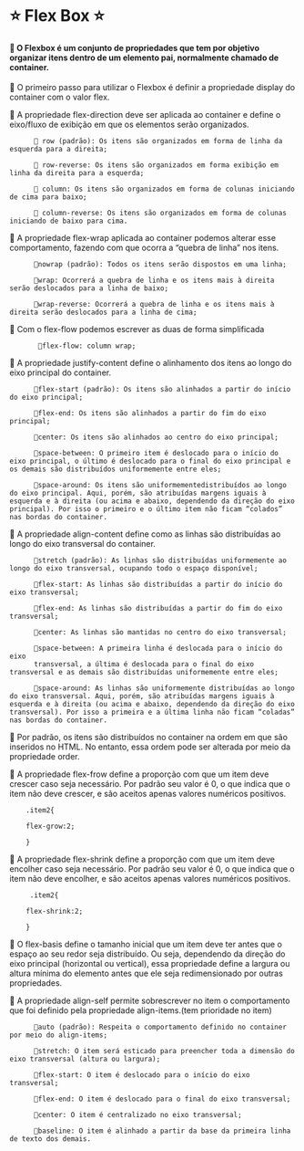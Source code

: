 <h1>⭐️ Flex Box ⭐️</h1>

<h4>🔺 O Flexbox é um conjunto de propriedades que tem por objetivo organizar itens dentro de um elemento pai, normalmente chamado de container.</h4>

🔺 O primeiro passo para utilizar o Flexbox é definir a propriedade display do container com o valor flex.

🔺 A propriedade flex-direction deve ser aplicada ao container e define o eixo/fluxo de exibição em que os elementos serão organizados.

          🔸 row (padrão): Os itens são organizados em forma de linha da esquerda para a direita;

          🔸 row-reverse: Os itens são organizados em forma exibição em linha da direita para a esquerda;

          🔸 column: Os itens são organizados em forma de colunas iniciando de cima para baixo;

          🔸 column-reverse: Os itens são organizados em forma de colunas iniciando de baixo para cima.

🔺 A propriedade flex-wrap aplicada ao container podemos alterar esse comportamento, fazendo com que ocorra a “quebra de linha” nos itens.
 
          🔸nowrap (padrão): Todos os itens serão dispostos em uma linha;

          🔸wrap: Ocorrerá a quebra de linha e os itens mais à direita serão deslocados para a linha de baixo;

          🔸wrap-reverse: Ocorrerá a quebra de linha e os itens mais à direita serão deslocados para a linha de cima;

🔺 Com o flex-flow podemos escrever as duas de forma simplificada

           🔸flex-flow: column wrap;

🔺 A propriedade justify-content define o alinhamento dos itens ao longo do eixo principal do container.

          🔸flex-start (padrão): Os itens são alinhados a partir do início do eixo principal;
          
          🔸flex-end: Os itens são alinhados a partir do fim do eixo principal;

          🔸center: Os itens são alinhados ao centro do eixo principal;
          
          🔸space-between: O primeiro item é deslocado para o início do eixo principal, o último é deslocado para o final do eixo principal e os demais são distribuídos uniformemente entre eles;

          🔸space-around: Os itens são uniformementedistribuídos ao longo do eixo principal. Aqui, porém, são atribuídas margens iguais à esquerda e à direita (ou acima e abaixo, dependendo da direção do eixo principal). Por isso o primeiro e o último item não ficam “colados” nas bordas do container.

🔺 A propriedade align-content define como as linhas são distribuídas ao longo do eixo transversal do container. 

          🔸stretch (padrão): As linhas são distribuídas uniformemente ao longo do eixo transversal, ocupando todo o espaço disponível;
          
          🔸flex-start: As linhas são distribuídas a partir do início do eixo transversal;

          🔸flex-end: As linhas são distribuídas a partir do fim do eixo transversal;
          
          🔸center: As linhas são mantidas no centro do eixo transversal;
         
          🔸space-between: A primeira linha é deslocada para o início do eixo 
          transversal, a última é deslocada para o final do eixo transversal e as demais são distribuídas uniformemente entre eles;
          
          🔸space-around: As linhas são uniformemente distribuídas ao longo do eixo transversal. Aqui, porém, são atribuídas margens iguais à esquerda e à direita (ou acima e abaixo, dependendo da direção do eixo transversal). Por isso a primeira e a última linha não ficam “coladas” nas bordas do container.

🔺 Por padrão, os itens são distribuídos no container na ordem em que são inseridos no HTML. No entanto, essa ordem pode ser alterada por meio da propriedade order.

🔺 A propriedade flex-frow define a proporção com que um item deve crescer caso seja necessário. Por padrão seu valor é 0, o que indica que o item não deve crescer, e são aceitos apenas valores numéricos positivos.
 
        .item2{

        flex-grow:2;

        }

🔺 A propriedade flex-shrink define a proporção com que um item deve encolher caso seja necessário. Por padrão seu valor é 0, o que indica que o item não deve encolher, e são aceitos apenas valores numéricos positivos.

         .item2{

        flex-shrink:2;

        }


🔺 O flex-basis define o tamanho inicial que um item deve ter antes que o espaço ao seu redor seja distribuído. Ou seja, dependendo da direção do eixo principal (horizontal ou vertical), essa propriedade define a largura ou altura mínima do elemento antes que ele seja redimensionado por outras propriedades.

🔺  A propriedade align-self permite sobrescrever no item o comportamento que foi definido pela propriedade align-items.(tem prioridade no item)

          🔸auto (padrão): Respeita o comportamento definido no container por meio do align-items;
        
          🔸stretch: O item será esticado para preencher toda a dimensão do eixo transversal (altura ou largura);

          🔸flex-start: O item é deslocado para o início do eixo transversal;
        
          🔸flex-end: O item é deslocado para o final do eixo transversal;
          
          🔸center: O item é centralizado no eixo transversal;

          🔸baseline: O item é alinhado a partir da base da primeira linha de texto dos demais.





